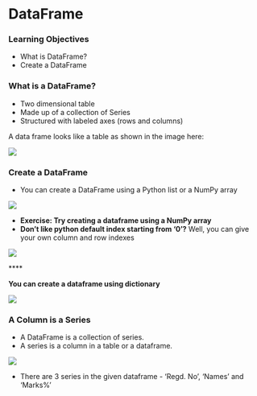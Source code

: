 # DataFrame

### Learning Objectives

* What is DataFrame?
* Create a DataFrame

### What is a DataFrame?

* Two dimensional table
* Made up of a collection of Series
* Structured with labeled axes \(rows and columns\)

A data frame looks like a table as shown in the image here:

![](https://lh6.googleusercontent.com/oVM0xzSQBRMeyvLbbeiIANOJPwCIc_qhoPpfR1dYe8O990yfMCoKZQjDv5WuxGZMm-lDJOOpNlee35Ur0--nuX1wpG6lKVEbAt-QO54IqI8HqOC_ZujooY5H3m_DwcJZG2wtCrPabsg=s0)

### Create a DataFrame

* You can create a DataFrame using a Python list or a NumPy array

![](https://lh3.googleusercontent.com/HFxA3yXp7FSNBhZ7cOG4ErSBmP0cyNskDqLgeXKsKl7ssl4B8oM07w5NdHWEns8TyXVqKo1bVfp3MBPkxRLiqf8vIZO2y9mmw5eB-4mO2cB231vdjD3dVL9IaxXTLTcFdJUdpCmkKjE=s0)

* **Exercise: Try creating a dataframe using a NumPy array** 
* **Don’t like python default index starting from ‘0’?** Well, you can give your own column and row indexes

![](https://lh5.googleusercontent.com/RI0EwfppmDspfq6pT6uvEwBxx-nlvWE7OGCXA6at4GWhLtZCir_dk6wk-tS__auZcoi2CwBYpgA6Q3QnS_bPilz5CEiLOQhlGn-M0JyNngQePz7xJntN-weTnLxtGXY30TngjJPh6I8=s0)

\*\*\*\*

**You can create a dataframe using dictionary**

![](https://lh4.googleusercontent.com/Rf5R890QizoyUEb9sefi6hgUMhPFfuDaPlEoOg_BIjiorrBVxD8t5wcyDBDdWxngv-cmbeb0tYTt-exui7hlkoGuVq5wwx-C1hRRTc2kwKL52viE4b3hXFx64BWk0Xg6yNuSRuKZMdo=s0)

### A Column is a Series

* A DataFrame is a collection of series.
* A series is a column in a table or a dataframe.

![](https://lh5.googleusercontent.com/qstfa6-YMiX5sLJ0pb5JQjZHTo95CPI71yVOkhUXlD12eN-vaMNr06KIrXMig0GGrdr3cWUSxytsApIpxBfFFdErOmmEbmsU8isuwouERMv2umdFDmQveaEXOzchb7g3-OTg--BiloU=s0)

* There are 3 series in the given dataframe - ‘Regd. No’, ‘Names’ and ‘Marks%’



